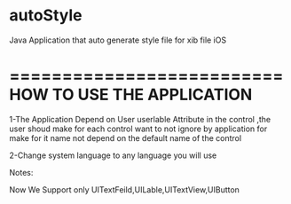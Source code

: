 autoStyle
=========

Java Application that auto generate style file for xib file iOS 

==========================
HOW TO USE THE APPLICATION
==========================

1-The Application Depend on User userlable Attribute in the control ,the user shoud make for each control 
want to not ignore by application for make for it name not depend on the default name of the control 

2-Change system language to any language you will use

Notes:

Now We Support only UITextFeild,UILable,UITextView,UIButton
